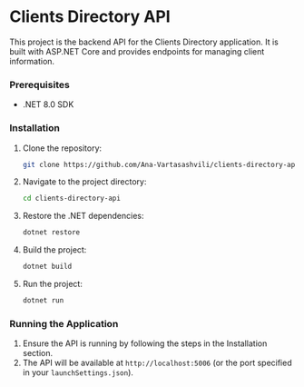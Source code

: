 # Clients Directory API

This project is the backend API for the Clients Directory application. It is built with ASP.NET Core and provides endpoints for managing client information.

### Prerequisites

- .NET 8.0 SDK

### Installation

1. Clone the repository:

    ```sh
    git clone https://github.com/Ana-Vartasashvili/clients-directory-api.git
    ```

2. Navigate to the project directory:

    ```sh
    cd clients-directory-api
    ```

3. Restore the .NET dependencies:

    ```sh
    dotnet restore
    ```

5. Build the project:

    ```sh
    dotnet build
    ```

6. Run the project:

    ```sh
    dotnet run
    ```

### Running the Application

1. Ensure the API is running by following the steps in the Installation section.
2. The API will be available at `http://localhost:5006` (or the port specified in your `launchSettings.json`).

